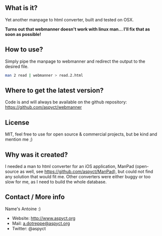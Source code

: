 What is it?
-----------

Yet another manpage to html converter, built and tested on OSX.

**Turns out that webmanner doesn't work with linux man... I'll fix that as soon as possible!**

How to use?
-----------

Simply pipe the manpage to webmanner and redirect the output to the desired file.

```bash
man 2 read | webmanner > read.2.html
```

Where to get the latest version?
--------------------------------

Code is and will always be available on the github repository:
https://github.com/aspyct/webmanner

License
-------

MIT, feel free to use for open source & commercial projects, but be kind and mention me ;)

Why was it created?
-------------------

I needed a man to html converter for an iOS application, ManPad (open-source as well, see https://github.com/aspyct/ManPad), but could not find any solution that would fit me. Other converters were either buggy or too slow for me, as I need to build the whole database.

Contact / More info
-------------------

Name's Antoine :)

- Website: http://www.aspyct.org
- Mail: a.dotreppe@aspyct.org
- Twitter: @aspyct
